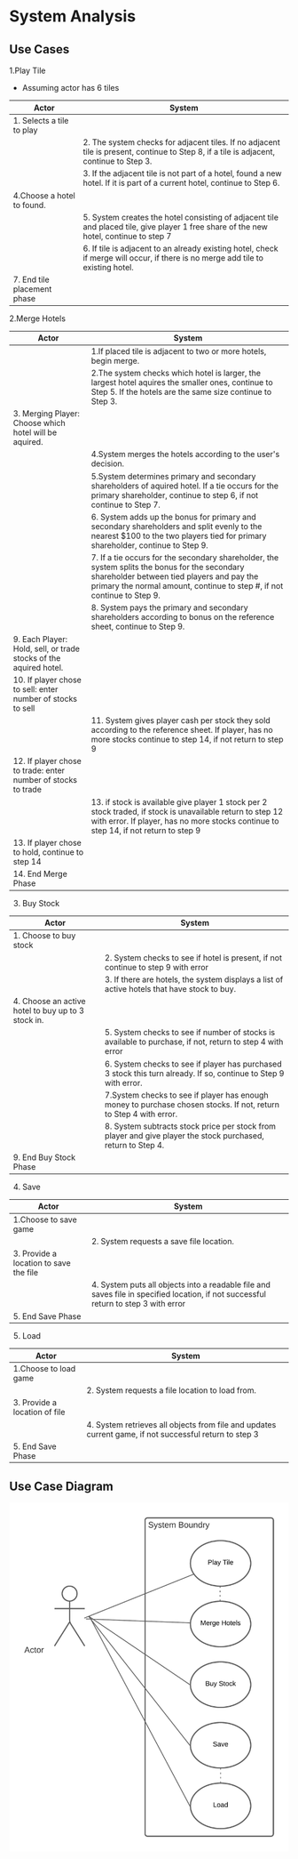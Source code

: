 # System Analysis

## Use Cases

1.Play Tile
* Assuming actor has 6 tiles

| Actor  | System  |
|---|---|
| 1. Selects a tile to play  |   |
|   |  2. The system checks for adjacent tiles. If no adjacent tile is present, continue to Step 8, if a tile is adjacent, continue to Step 3.|
|   | 3. If the adjacent tile is not part of a hotel, found a new hotel. If it is part of a current hotel, continue to Step 6.|
| 4.Choose a hotel to found. |   |
|   | 5. System creates the hotel consisting of adjacent tile and placed tile, give player 1 free share of the new hotel, continue to step 7 |
|   | 6. If tile is adjacent to an already existing hotel, check if merge will occur, if there is no merge add tile to existing hotel.|
|7. End tile placement phase|   |

2.Merge Hotels

|Actor|System|
|---|---|
|   |1.If placed tile is adjacent to two or more hotels, begin merge.|
|   |2.The system checks which hotel is larger, the largest hotel aquires the smaller ones, continue to Step 5. If the hotels are the same size continue to Step 3.   |
|3. Merging Player: Choose which hotel will be aquired.|   |
|   |4.System merges the hotels according to the user's decision.   |
|   |5.System determines primary and secondary shareholders of aquired hotel. If a tie occurs for the primary shareholder, continue to step 6, if not continue to Step 7.   |
|   |6. System adds up the bonus for primary and secondary shareholders and split evenly to the nearest $100 to the two players tied for primary shareholder, continue to Step 9.   |
|   |7. If a tie occurs for the secondary shareholder, the system splits the bonus for the secondary shareholder between tied players and pay the primary the normal amount, continue to step #, if not continue to Step 9.   |
|   |8. System pays the primary and secondary shareholders according to bonus on the reference sheet, continue to Step 9.   |
|9. Each Player: Hold, sell, or trade stocks of the aquired hotel.   |   |
|10. If player chose to sell: enter number of stocks to sell   |   |
|   |11. System gives player cash per stock they sold according to the reference sheet. If player, has no more stocks continue to step 14, if not  return to step 9   |
|12. If player chose to trade: enter number of stocks to trade   |   |
|   |13. if stock is available give player 1 stock per 2 stock traded, if stock is unavailable return to step 12 with error. If player, has no more stocks continue to step 14, if not return to step 9   |
|13. If player chose to hold, continue to step 14   |   |
|14. End Merge Phase  |   |

3. Buy Stock

| Actor | System|
|---|---|
|1. Choose to buy stock |   |
|   |2. System checks to see if hotel is present, if not continue to step 9 with error|
|   |3. If there are hotels, the system displays a list of active hotels that have stock to buy.|
|4. Choose an active hotel to buy up to 3 stock in.|   |
|   |5. System checks to see if number of stocks is available to purchase, if not, return to step 4 with error|
|   |6. System checks to see if player has purchased 3 stock this turn already. If so, continue to Step 9 with error.|
|   | 7.System checks to see if player has enough money to purchase chosen stocks. If not, return to Step 4 with error.|
|   | 8. System subtracts stock price per stock from player and give player the stock purchased, return to Step 4.|
|9. End Buy Stock Phase|   |

4. Save

| Actor | System |
|---|---|
|1.Choose to save game|   |
|   | 2. System requests a save file location.|
|3. Provide a location to save the file|   |
|   | 4. System puts all objects into a readable file and saves file in specified location, if not successful return to step 3 with error|
|5. End Save Phase|   |

5. Load

| Actor | System|
|---|---|
|1.Choose to load game|   |
|   |2. System requests a file location to load from.|
|3. Provide a location of file|   |
|   |4. System retrieves all objects from file and updates current game, if not successful return to step 3|
|5. End Save Phase|   |

## Use Case Diagram

![Use Case Diagram](Images/UseCaseDiagram.png "Use Case Diagram")